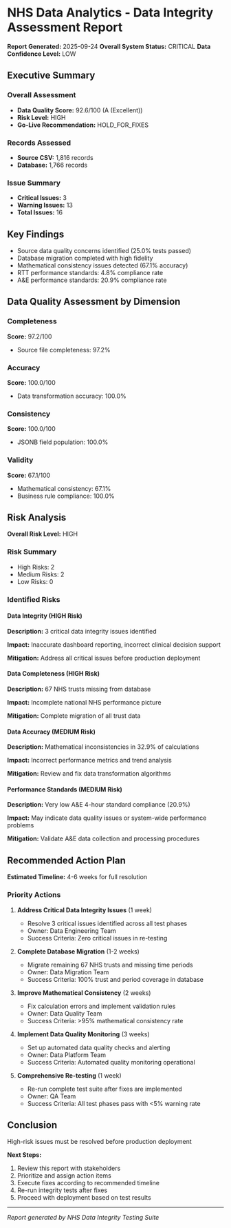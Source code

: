 # NHS Data Analytics - Data Integrity Assessment Report

**Report Generated:** 2025-09-24
**Overall System Status:** CRITICAL
**Data Confidence Level:** LOW

## Executive Summary

### Overall Assessment
- **Data Quality Score:** 92.6/100 (A (Excellent))
- **Risk Level:** HIGH
- **Go-Live Recommendation:** HOLD_FOR_FIXES

### Records Assessed
- **Source CSV:** 1,816 records
- **Database:** 1,766 records

### Issue Summary
- **Critical Issues:** 3
- **Warning Issues:** 13
- **Total Issues:** 16

## Key Findings

- Source data quality concerns identified (25.0% tests passed)
- Database migration completed with high fidelity
- Mathematical consistency issues detected (67.1% accuracy)
- RTT performance standards: 4.8% compliance rate
- A&E performance standards: 20.9% compliance rate


## Data Quality Assessment by Dimension

### Completeness
**Score:** 97.2/100

- Source file completeness: 97.2%

### Accuracy
**Score:** 100.0/100

- Data transformation accuracy: 100.0%

### Consistency
**Score:** 100.0/100

- JSONB field population: 100.0%

### Validity
**Score:** 67.1/100

- Mathematical consistency: 67.1%
- Business rule compliance: 100.0%

## Risk Analysis

**Overall Risk Level:** HIGH

### Risk Summary
- High Risks: 2
- Medium Risks: 2
- Low Risks: 0

### Identified Risks

#### Data Integrity (HIGH Risk)
**Description:** 3 critical data integrity issues identified

**Impact:** Inaccurate dashboard reporting, incorrect clinical decision support

**Mitigation:** Address all critical issues before production deployment

#### Data Completeness (HIGH Risk)
**Description:** 67 NHS trusts missing from database

**Impact:** Incomplete national NHS performance picture

**Mitigation:** Complete migration of all trust data

#### Data Accuracy (MEDIUM Risk)
**Description:** Mathematical inconsistencies in 32.9% of calculations

**Impact:** Incorrect performance metrics and trend analysis

**Mitigation:** Review and fix data transformation algorithms

#### Performance Standards (MEDIUM Risk)
**Description:** Very low A&E 4-hour standard compliance (20.9%)

**Impact:** May indicate data quality issues or system-wide performance problems

**Mitigation:** Validate A&E data collection and processing procedures

## Recommended Action Plan

**Estimated Timeline:** 4-6 weeks for full resolution

### Priority Actions

1. **Address Critical Data Integrity Issues** (1 week)
   - Resolve 3 critical issues identified across all test phases
   - Owner: Data Engineering Team
   - Success Criteria: Zero critical issues in re-testing

2. **Complete Database Migration** (1-2 weeks)
   - Migrate remaining 67 NHS trusts and missing time periods
   - Owner: Data Migration Team
   - Success Criteria: 100% trust and period coverage in database

3. **Improve Mathematical Consistency** (2 weeks)
   - Fix calculation errors and implement validation rules
   - Owner: Data Quality Team
   - Success Criteria: >95% mathematical consistency rate

4. **Implement Data Quality Monitoring** (3 weeks)
   - Set up automated data quality checks and alerting
   - Owner: Data Platform Team
   - Success Criteria: Automated quality monitoring operational

5. **Comprehensive Re-testing** (1 week)
   - Re-run complete test suite after fixes are implemented
   - Owner: QA Team
   - Success Criteria: All test phases pass with <5% warning rate

## Conclusion

High-risk issues must be resolved before production deployment

**Next Steps:**
1. Review this report with stakeholders
2. Prioritize and assign action items
3. Execute fixes according to recommended timeline
4. Re-run integrity tests after fixes
5. Proceed with deployment based on test results

---
*Report generated by NHS Data Integrity Testing Suite*
